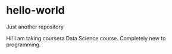 # hello-world
Just another repository

Hi! I am taking coursera Data Science course. Completely new to programming. 
